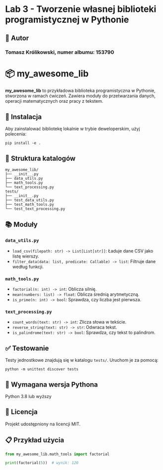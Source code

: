 # Lab 3 - Tworzenie własnej biblioteki programistycznej w Pythonie

## 👤 Autor
### Tomasz Królikowski, numer albumu: 153790


# 📦 my_awesome_lib

**my_awesome_lib** to przykładowa biblioteka programistyczna w Pythonie, stworzona w ramach ćwiczeń. Zawiera moduły do przetwarzania danych, operacji matematycznych oraz pracy z tekstem.

## 🔧 Instalacja

Aby zainstalować bibliotekę lokalnie w trybie deweloperskim, użyj polecenia:

```
pip install -e .
```

## 📁 Struktura katalogów

```
my_awesome_lib/
├── __init__.py
├── data_utils.py
├── math_tools.py
└── text_processing.py
tests/
├── __init__.py
├── test_data_utils.py
├── test_math_tools.py
└── test_text_processing.py
```

## 📚 Moduły

### `data_utils.py`
- `load_csv(filepath: str) -> List[List[str]]`: Ładuje dane CSV jako listę wierszy.
- `filter_data(data: list, predicate: Callable) -> list`: Filtruje dane według funkcji.

### `math_tools.py`
- `factorial(n: int) -> int`: Oblicza silnię.
- `mean(numbers: list) -> float`: Oblicza średnią arytmetyczną.
- `is_prime(n: int) -> bool`: Sprawdza, czy liczba jest pierwsza.

### `text_processing.py`
- `count_words(text: str) -> int`: Zlicza słowa w tekście.
- `reverse_string(text: str) -> str`: Odwraca tekst.
- `is_palindrome(text: str) -> bool`: Sprawdza, czy tekst to palindrom.

## ✅ Testowanie

Testy jednostkowe znajdują się w katalogu `tests/`. Uruchom je za pomocą:

```
python -m unittest discover tests
```

## 🐍 Wymagana wersja Pythona
Python 3.8 lub wyższy

## 📄 Licencja
Projekt udostępniony na licencji MIT.

## 📋 Przykład użycia

```python
from my_awesome_lib.math_tools import factorial

print(factorial(5))  # wynik: 120
```
